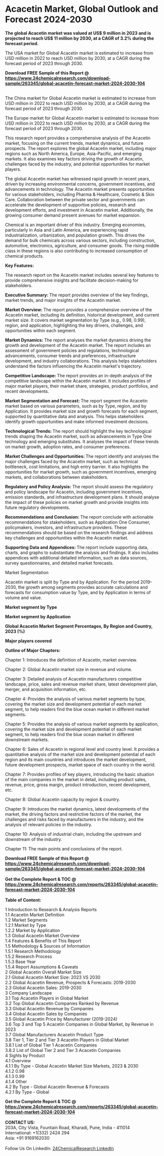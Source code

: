 <h1>Acacetin Market, Global Outlook and Forecast 2024-2030</h1><p><strong>The global Acacetin market was valued at US$ 9 million in 2023 and is projected to reach US$ 11 million by 2030, at a CAGR of 3.2% during the forecast period.</strong></p><p>
</p><p>The USA market for Global Acacetin market is estimated to increase from USD million in 2022 to reach USD million by 2030, at a CAGR during the forecast period of 2023 through 2030.</p><div><b>Download FREE Sample of this Report @ 
            <a href="https://www.24chemicalresearch.com/download-sample/263345/global-acacetin-forecast-market-2024-2030-104">
            https://www.24chemicalresearch.com/download-sample/263345/global-acacetin-forecast-market-2024-2030-104</a></b></div><br><p>
</p><p>The China market for Global Acacetin market is estimated to increase from USD million in 2022 to reach USD million by 2030, at a CAGR during the forecast period of 2023 through 2030.</p><p>
</p><p>The Europe market for Global Acacetin market is estimated to increase from USD million in 2022 to reach USD million by 2030, at a CAGR during the forecast period of 2023 through 2030.</p><p>
</p><p>This research report provides a comprehensive analysis of the Acacetin market, focusing on the current trends, market dynamics, and future prospects. The report explores the global Acacetin market, including major regions such as North America, Europe, Asia-Pacific, and emerging markets. It also examines key factors driving the growth of Acacetin, challenges faced by the industry, and potential opportunities for market players.</p><p>
The global Acacetin market has witnessed rapid growth in recent years, driven by increasing environmental concerns, government incentives, and advancements in technology. The Acacetin market presents opportunities for various stakeholders, including Pharma &amp; Healthcare, Cosmetic &amp; Skin Care. Collaboration between the private sector and governments can accelerate the development of supportive policies, research and development efforts, and investment in Acacetin market. Additionally, the growing consumer demand present avenues for market expansion.</p><p>
Chemical is an important driver of this industry. Emerging economies, particularly in Asia and Latin America, are experiencing rapid industrialization, urbanization, and population growth. This drives the demand for bulk chemicals across various sectors, including construction, automotive, electronics, agriculture, and consumer goods. The rising middle class in these regions is also contributing to increased consumption of chemical products.</p><p>
<strong>Key Features:</strong></p><p>
The research report on the Acacetin market includes several key features to provide comprehensive insights and facilitate decision-making for stakeholders.</p><p>
<strong>Executive Summary: </strong>The report provides overview of the key findings, market trends, and major insights of the Acacetin market.</p><p>
<strong>Market Overview: </strong>The report provides a comprehensive overview of the Acacetin market, including its definition, historical development, and current market size. It covers market segmentation by Type (e.g., 0.98, 0.99), region, and application, highlighting the key drivers, challenges, and opportunities within each segment.</p><p>
<strong>Market Dynamics: </strong>The report analyses the market dynamics driving the growth and development of the Acacetin market. The report includes an assessment of government policies and regulations, technological advancements, consumer trends and preferences, infrastructure development, and industry collaborations. This analysis helps stakeholders understand the factors influencing the Acacetin market's trajectory.</p><p>
<strong>Competitive Landscape: </strong>The report provides an in-depth analysis of the competitive landscape within the Acacetin market. It includes profiles of major market players, their market share, strategies, product portfolios, and recent developments.</p><p>
<strong>Market Segmentation and Forecast: </strong>The report segment the Acacetin market based on various parameters, such as by Type, region, and by Application. It provides market size and growth forecasts for each segment, supported by quantitative data and analysis. This helps stakeholders identify growth opportunities and make informed investment decisions.</p><p>
<strong>Technological Trends: </strong>The report should highlight the key technological trends shaping the Acacetin market, such as advancements in Type One technology and emerging substitutes. It analyses the impact of these trends on market growth, adoption rates, and consumer preferences.</p><p>
<strong>Market Challenges and Opportunities: </strong>The report identify and analyses the major challenges faced by the Acacetin market, such as technical bottleneck, cost limitations, and high entry barrier. It also highlights the opportunities for market growth, such as government incentives, emerging markets, and collaborations between stakeholders.</p><p>
<strong>Regulatory and Policy Analysis:</strong> The report should assess the regulatory and policy landscape for Acacetin, including government incentives, emission standards, and infrastructure development plans. It should analyse the impact of these policies on market growth and provide insights into future regulatory developments.</p><p>
<strong>Recommendations and Conclusion: </strong>The report conclude with actionable recommendations for stakeholders, such as Application One Consumer, policymakers, investors, and infrastructure providers. These recommendations should be based on the research findings and address key challenges and opportunities within the Acacetin market.</p><p>
<strong>Supporting Data and Appendices: </strong>The report include supporting data, charts, and graphs to substantiate the analysis and findings. It also includes appendices with additional detailed information, such as data sources, survey questionnaires, and detailed market forecasts.</p><p>
Market Segmentation</p><p>
Acacetin market is split by Type and by Application. For the period 2019-2030, the growth among segments provides accurate calculations and forecasts for consumption value by Type, and by Application in terms of volume and value.</p><p>
<strong>Market segment by Type</strong></p><p>
</p><p>
</p><p><strong>Market segment by Application</strong></p><p>
</p><p>
</p><p><strong>Global Acacetin Market Segment Percentages, By Region and Country, 2023 (%)</strong></p><p>
</p><p>
</p><p><strong>Major players covered</strong></p><p>
</p><p>
</p><p><strong>Outline of Major Chapters:</strong></p><p>
Chapter 1: Introduces the definition of Acacetin, market overview.</p><p>
Chapter 2: Global Acacetin market size in revenue and volume.</p><p>
Chapter 3: Detailed analysis of Acacetin manufacturers competitive landscape, price, sales and revenue market share, latest development plan, merger, and acquisition information, etc.</p><p>
Chapter 4: Provides the analysis of various market segments by type, covering the market size and development potential of each market segment, to help readers find the blue ocean market in different market segments.</p><p>
Chapter 5: Provides the analysis of various market segments by application, covering the market size and development potential of each market segment, to help readers find the blue ocean market in different downstream markets.</p><p>
Chapter 6: Sales of Acacetin in regional level and country level. It provides a quantitative analysis of the market size and development potential of each region and its main countries and introduces the market development, future development prospects, market space of each country in the world.</p><p>
Chapter 7: Provides profiles of key players, introducing the basic situation of the main companies in the market in detail, including product sales, revenue, price, gross margin, product introduction, recent development, etc.</p><p>
Chapter 8: Global Acacetin capacity by region &amp; country.</p><p>
Chapter 9: Introduces the market dynamics, latest developments of the market, the driving factors and restrictive factors of the market, the challenges and risks faced by manufacturers in the industry, and the analysis of relevant policies in the industry.</p><p>
Chapter 10: Analysis of industrial chain, including the upstream and downstream of the industry.</p><p>
Chapter 11: The main points and conclusions of the report.</p><div><b>Download FREE Sample of this Report @ 
            <a href="https://www.24chemicalresearch.com/download-sample/263345/global-acacetin-forecast-market-2024-2030-104">
            https://www.24chemicalresearch.com/download-sample/263345/global-acacetin-forecast-market-2024-2030-104</a></b></div><br><div><b>Get the Complete Report & TOC @ 
            <a href="https://www.24chemicalresearch.com/reports/263345/global-acacetin-forecast-market-2024-2030-104">
            https://www.24chemicalresearch.com/reports/263345/global-acacetin-forecast-market-2024-2030-104</a></b></div><br>
            <b>Table of Content:</b><p>1 Introduction to Research & Analysis Reports<br />
    1.1 Acacetin Market Definition<br />
    1.2 Market Segments<br />
        1.2.1 Market by Type<br />
        1.2.2 Market by Application<br />
    1.3 Global Acacetin Market Overview<br />
    1.4 Features & Benefits of This Report<br />
    1.5 Methodology & Sources of Information<br />
        1.5.1 Research Methodology<br />
        1.5.2 Research Process<br />
        1.5.3 Base Year<br />
        1.5.4 Report Assumptions & Caveats<br />
2 Global Acacetin Overall Market Size<br />
    2.1 Global Acacetin Market Size: 2023 VS 2030<br />
    2.2 Global Acacetin Revenue, Prospects & Forecasts: 2019-2030<br />
    2.3 Global Acacetin Sales: 2019-2030<br />
3 Company Landscape<br />
    3.1 Top Acacetin Players in Global Market<br />
    3.2 Top Global Acacetin Companies Ranked by Revenue<br />
    3.3 Global Acacetin Revenue by Companies<br />
    3.4 Global Acacetin Sales by Companies<br />
    3.5 Global Acacetin Price by Manufacturer (2019-2024)<br />
    3.6 Top 3 and Top 5 Acacetin Companies in Global Market, by Revenue in 2023<br />
    3.7 Global Manufacturers Acacetin Product Type<br />
    3.8 Tier 1, Tier 2 and Tier 3 Acacetin Players in Global Market<br />
        3.8.1 List of Global Tier 1 Acacetin Companies<br />
        3.8.2 List of Global Tier 2 and Tier 3 Acacetin Companies<br />
4 Sights by Product<br />
    4.1 Overview<br />
        4.1.1 By Type - Global Acacetin Market Size Markets, 2023 & 2030<br />
        4.1.2 0.98<br />
        4.1.3 0.99<br />
        4.1.4 Other<br />
    4.2 By Type - Global Acacetin Revenue & Forecasts<br />
        4.2.1 By Type - Global</p><div><b>Get the Complete Report & TOC @ 
            <a href="https://www.24chemicalresearch.com/reports/263345/global-acacetin-forecast-market-2024-2030-104">
            https://www.24chemicalresearch.com/reports/263345/global-acacetin-forecast-market-2024-2030-104</a></b></div><br><b>CONTACT US:</b><br>
            203A, City Vista, Fountain Road, Kharadi, Pune, India - 411014<br>
            International: +1(332) 2424 294<br>
            Asia: +91 9169162030 <br><br>
            Follow Us On LinkedIn: <a href="https://www.linkedin.com/company/24chemicalresearch/">24ChemicalResearch LinkedIn</a>